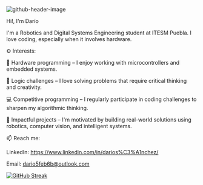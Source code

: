 ![github-header-image](https://github.com/user-attachments/assets/121d2374-c238-4893-bd50-e51e0ebeb4cd)


Hi!, I'm Darío

I'm a Robotics and Digital Systems Engineering student at ITESM Puebla. I love coding, especially when it involves hardware.

⚙️ Interests:

🤖 Hardware programming – I enjoy working with microcontrollers and embedded systems.

🧩 Logic challenges – I love solving problems that require critical thinking and creativity.

💻 Competitive programming – I regularly participate in coding challenges to sharpen my algorithmic thinking.

🚀 Impactful projects – I'm motivated by building real-world solutions using robotics, computer vision, and intelligent systems.


📫 Reach me:

LinkedIn: https://www.linkedin.com/in/darios%C3%A1nchez/

Email: dario5feb6b@outlook.com

[![GitHub Streak](https://github-readme-streak-stats.herokuapp.com?user=DarioASP&theme=tokyonight)](https://git.io/streak-stats)

